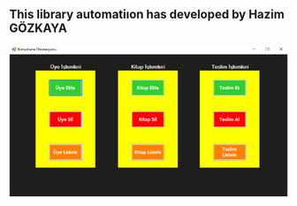 <h2>This library automatiıon has developed by Hazim GÖZKAYA </h2>

<img style="width:800px" src="./WindowsFormsApp1/mainPage.png">
